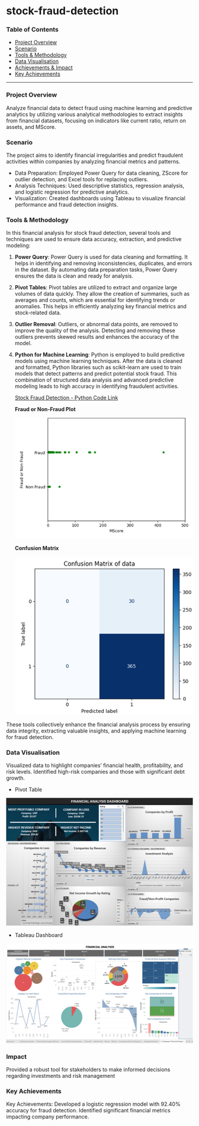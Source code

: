 # stock-fraud-detection

### Table of Contents ###
- [Project Overview](#project-overview)
- [Scenario](#scenario)
- [Tools & Methodology](#tools--methodology)
- [Data Visualisation](#data-visualisation)
- [Achievements & Impact](#achievements--impact)
- [Key Achievements](#key-achievements)

--- 

### Project Overview
Analyze financial data to detect fraud using machine learning and predictive analytics by utilizing various analytical methodologies to extract insights from financial datasets, focusing on indicators like current ratio, return on assets, and MScore.

### Scenario
The project aims to identify financial irregularities and predict fraudulent activities within companies by analyzing financial metrics and patterns.
- Data Preparation: Employed Power Query for data cleaning, ZScore for outlier detection, and Excel tools for replacing outliers.
- Analysis Techniques: Used descriptive statistics, regression analysis, and logistic regression for predictive analytics.
- Visualization: Created dashboards using Tableau to visualize financial performance and fraud detection insights.

### Tools & Methodology
In this financial analysis for stock fraud detection, several tools and techniques are used to ensure data accuracy, extraction, and predictive modeling:

1. **Power Query**: Power Query is used for data cleaning and formatting. It helps in identifying and removing inconsistencies, duplicates, and errors in the dataset. By automating data preparation tasks, Power Query ensures the data is clean and ready for analysis.

2. **Pivot Tables**: Pivot tables are utilized to extract and organize large volumes of data quickly. They allow the creation of summaries, such as averages and counts, which are essential for identifying trends or anomalies. This helps in efficiently analyzing key financial metrics and stock-related data.

3. **Outlier Removal**: Outliers, or abnormal data points, are removed to improve the quality of the analysis. Detecting and removing these outliers prevents skewed results and enhances the accuracy of the model.

4. **Python for Machine Learning**: Python is employed to build predictive models using machine learning techniques. After the data is cleaned and formatted, Python libraries such as scikit-learn are used to train models that detect patterns and predict potential stock fraud. This combination of structured data analysis and advanced predictive modeling leads to high accuracy in identifying fraudulent activities.

      [Stock Fraud Detection - Python Code Link](./FinancialAnalysis-StockFraudPrediction.ipynb)

      **Fraud or Non-Fraud Plot**
   
      ![Fraud or NonFraud Plot](./stock-fraud-images/Fraud-NonFraud-Plot.png)
   
      **Confusion Matrix**
   
      ![Confusion Matrix](./stock-fraud-images/confusion-matrix.png)
   
These tools collectively enhance the financial analysis process by ensuring data integrity, extracting valuable insights, and applying machine learning for fraud detection.

### Data Visualisation
Visualized data to highlight companies’ financial health, profitability, and risk levels. Identified high-risk companies and those with significant debt growth.

 - Pivot Table
   
![Financial Dashboard Analysis](./stock-fraud-images/Pivot-Table.png)

 - Tableau Dashboard
   
![Financial Dashboard](./stock-fraud-images/Tableau-dashboard.png)

### Impact
Provided a robust tool for stakeholders to make informed decisions regarding investments and risk management

### Key Achievements
Key Achievements: Developed a logistic regression model with 92.40% accuracy for fraud detection. Identified significant financial metrics impacting company performance.


